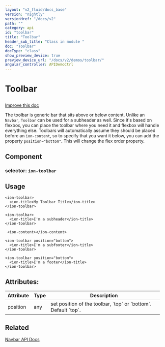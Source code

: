 ```yaml
---
layout: "v2_fluid/docs_base"
version: "nightly"
versionHref: "/docs/v2"
path: ""
category: api
id: "toolbar"
title: "Toolbar"
header_sub_title: "Class in module "
doc: "Toolbar"
docType: "class"
show_preview_device: true
preview_device_url: "/docs/v2/demos/toolbar/"
angular_controller: APIDemoCtrl 
---
```










<h1 class="api-title">
<a class="anchor" name="toolbar" href="#toolbar"></a>

Toolbar






</h1>

<a class="improve-v2-docs" href="http://github.com/driftyco/ionic/edit/2.0//home/ubuntu/ionic/ionic/components/toolbar/toolbar.ts#L59">
Improve this doc
</a>






<p>The toolbar is generic bar that sits above or below content.
Unlike an <code>Navbar</code>, <code>Toolbar</code> can be used for a subheader as well.
Since it&#39;s based on flexbox, you can place the toolbar where you
need it and flexbox will handle everything else. Toolbars will automatically
assume they should be placed before an <code>ion-content</code>, so to specify that you want it
below, you can add the property <code>position=&quot;bottom&quot;</code>. This will change the flex order
property.</p>


<h2><a class="anchor" name="Component" href="#Component"></a>Component</h2>
<h3>selector: <code>ion-toolbar</code></h3>
<!-- @usage tag -->

<h2><a class="anchor" name="usage" href="#usage"></a>Usage</h2>

<pre><code class="lang-html">&lt;ion-toolbar&gt;
  &lt;ion-title&gt;My Toolbar Title&lt;/ion-title&gt;
&lt;/ion-toolbar&gt;

&lt;ion-toolbar&gt;
  &lt;ion-title&gt;I&#39;m a subheader&lt;/ion-title&gt;
&lt;/ion-toolbar&gt;

 &lt;ion-content&gt;&lt;/ion-content&gt;

&lt;ion-toolbar position=&quot;bottom&quot;&gt;
  &lt;ion-title&gt;I&#39;m a subfooter&lt;/ion-title&gt;
&lt;/ion-toolbar&gt;

&lt;ion-toolbar position=&quot;bottom&quot;&gt;
  &lt;ion-title&gt;I&#39;m a footer&lt;/ion-title&gt;
&lt;/ion-toolbar&gt;
</code></pre>




<!-- @property tags -->

<h2><a class="anchor" name="attributes" href="#attributes"></a>Attributes:</h2>
<table class="table" style="margin:0;">
<thead>
<tr>
<th>Attribute</th>








<th>Type</th>


<th>Description</th>
</tr>
</thead>
<tbody>

<tr>
<td>
position
</td>


<td>
any
</td>


<td>
set position of the toolbar, `top` or `bottom`.
Default `top`.
</td>
</tr>

</tbody>
</table>



<!-- instance methods on the class --><!-- related link -->

<h2><a class="anchor" name="related" href="#related"></a>Related</h2>

<a href='../../navbar/Navbar/'>Navbar API Docs</a><!-- end content block -->


<!-- end body block -->

